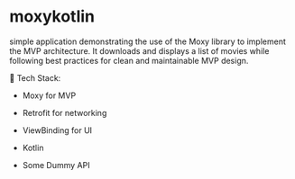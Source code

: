 # moxykotlin
 simple application demonstrating the use of the Moxy library to implement the MVP architecture.
 It downloads and displays a list of movies while following best practices for clean and maintainable MVP design.
 
🧱 Tech Stack:
- Moxy for MVP

- Retrofit for networking

- ViewBinding for UI

- Kotlin

- Some Dummy API 

